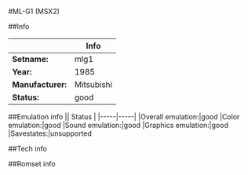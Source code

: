 #ML-G1 (MSX2)

##Info

||Info|
|-----|-----|
|**Setname:**|mlg1
|**Year:**|1985
|**Manufacturer:**|Mitsubishi
|**Status:**|good

##Emulation info
|| Status |
|-----|-----|
|Overall emulation:|good
|Color emulation:|good
|Sound emulation:|good
|Graphics emulation:|good
|Savestates:|unsupported

##Tech info

##Romset info

<!--- START OF EDITED COMMENT DO NOT TOUCH TEXT ABOVE-->
